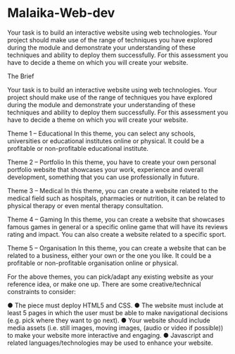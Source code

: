 # Malaika-Web-dev
Your task is to build an interactive website using web technologies. Your project should make use of the range of techniques you have explored during the module and demonstrate your understanding of these techniques and ability to deploy them successfully. For this assessment you have to decide a theme on which you will create your website.


The Brief

Your task is to build an interactive website using web technologies. Your project should make use of the range of techniques you have explored during the module and demonstrate your understanding of these techniques and ability to deploy them successfully. For this assessment you have to decide a theme on which you will create your website.

Theme 1 – Educational
In this theme, you can select any schools, universities or educational institutes online or physical. It could be a profitable or non-profitable educational institute.

Theme 2 – Portfolio
In this theme, you have to create your own personal portfolio website that showcases your work, experience and overall development, something that you can use professionally in future.

Theme 3 – Medical
In this theme, you can create a website related to the medical field such as hospitals, pharmacies or nutrition, it can be related to physical therapy or even mental therapy consultation.

Theme 4 – Gaming
In this theme, you can create a website that showcases famous games in general or a specific online game that will have its reviews rating and impact. You can also create a website related to a specific sport.

Theme 5 – Organisation
In this theme, you can create a website that can be related to a business, either your own or the one you like. It could be a profitable or non-profitable organisation online or physical.

For the above themes, you can pick/adapt any existing website as your reference idea, or make one up. There are some creative/technical constraints to consider:

● The piece must deploy HTML5 and CSS.
● The website must include at least 5 pages in which the user
must be able to make navigational decisions (e.g. pick where they want
to go next).
● Your website should include media assets (i.e. still images, moving
images, (audio or video if possible)) to make your website more interactive and engaging.
● Javascript and related languages/technologies may be used to enhance
your website.
